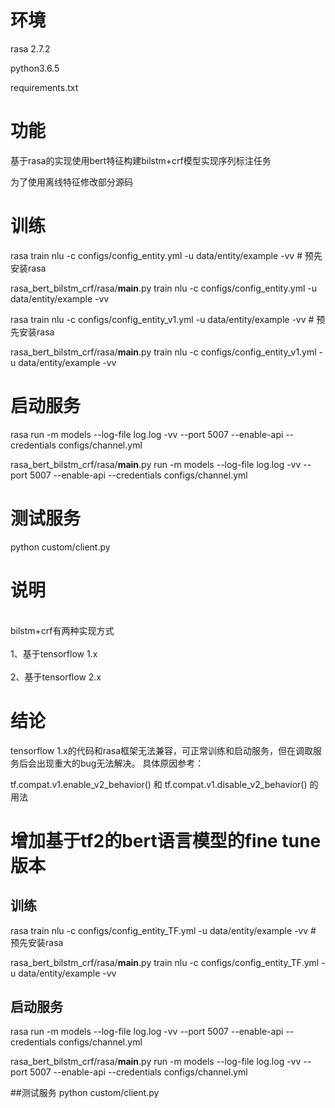# 环境
rasa 2.7.2

python3.6.5

requirements.txt

# 功能
基于rasa的实现使用bert特征构建bilstm+crf模型实现序列标注任务

为了使用离线特征修改部分源码

# 训练
rasa train nlu  -c configs/config_entity.yml -u data/entity/example -vv  # 预先安装rasa

rasa_bert_bilstm_crf/rasa/__main__.py train nlu  -c configs/config_entity.yml -u data/entity/example -vv

rasa train nlu  -c configs/config_entity_v1.yml -u data/entity/example -vv  # 预先安装rasa

rasa_bert_bilstm_crf/rasa/__main__.py train nlu  -c configs/config_entity_v1.yml -u data/entity/example -vv

# 启动服务
rasa run -m models --log-file log.log -vv --port 5007 --enable-api --credentials configs/channel.yml

rasa_bert_bilstm_crf/rasa/__main__.py run -m models --log-file log.log -vv --port 5007 --enable-api --credentials configs/channel.yml

# 测试服务
python custom/client.py

# 说明
<br>bilstm+crf有两种实现方式</br>
<br>1、基于tensorflow 1.x</br>
<br>2、基于tensorflow 2.x</br>

# 结论
tensorflow 1.x的代码和rasa框架无法兼容，可正常训练和启动服务，但在调取服务后会出现重大的bug无法解决。
具体原因参考：

tf.compat.v1.enable_v2_behavior()
和
tf.compat.v1.disable_v2_behavior()
的用法

# 增加基于tf2的bert语言模型的fine tune版本
## 训练
rasa train nlu  -c configs/config_entity_TF.yml -u data/entity/example -vv  # 预先安装rasa

rasa_bert_bilstm_crf/rasa/__main__.py train nlu  -c configs/config_entity_TF.yml -u data/entity/example -vv

## 启动服务
rasa run -m models --log-file log.log -vv --port 5007 --enable-api --credentials configs/channel.yml

rasa_bert_bilstm_crf/rasa/__main__.py run -m models --log-file log.log -vv --port 5007 --enable-api --credentials configs/channel.yml

##测试服务
python custom/client.py
